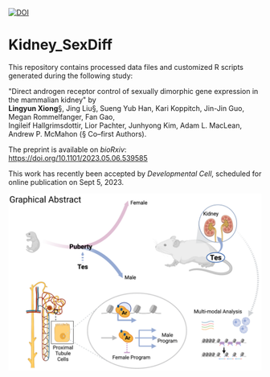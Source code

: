 [![DOI](https://zenodo.org/badge/608760846.svg)](https://zenodo.org/badge/latestdoi/608760846)

# Kidney_SexDiff

This repository contains processed data files and customized R scripts generated during the following study:

"Direct androgen receptor control of sexually dimorphic gene expression in the mammalian kidney" by \
**Lingyun Xiong**§, Jing Liu§, Sueng Yub Han, Kari Koppitch, Jin-Jin Guo, Megan Rommelfanger, Fan Gao, \
Ingileif Hallgrimsdottir, Lior Pachter, Junhyong Kim, Adam L. MacLean, Andrew P. McMahon (§ Co–first Authors).

The preprint is available on *bioRxiv*: https://doi.org/10.1101/2023.05.06.539585

This work has recently been accepted by *Developmental Cell*, scheduled for online publication on Sept 5, 2023.

![Graphics](Graphic_Abstract.png)
